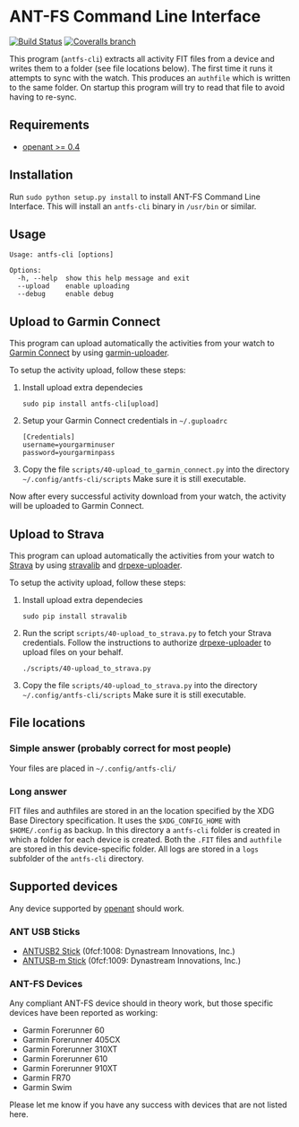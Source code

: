 ANT-FS Command Line Interface
=============================

[![Build Status](https://github.com/Tigge/antfs-cli/workflows/Build/badge.svg?branch=master)](https://github.com/Tigge/antfs-cli/actions)
[![Coveralls branch](https://img.shields.io/coveralls/Tigge/antfs-cli/master.svg)](https://coveralls.io/r/Tigge/antfs-cli?branch=master)

This program (`antfs-cli`) extracts all activity FIT files from a device and
writes them to a folder (see file locations below). The first time it runs it
attempts to sync with the watch. This produces an `authfile` which is written
to the same folder. On startup this program will try to read that file to
avoid having to re-sync.

Requirements
------------

- [openant >= 0.4](https://github.com/Tigge/openant)

Installation
------------

Run `sudo python setup.py install` to install ANT-FS Command Line Interface. This
will install an `antfs-cli` binary in `/usr/bin` or similar.


Usage
-----

    Usage: antfs-cli [options]

    Options:
      -h, --help  show this help message and exit
      --upload    enable uploading
      --debug     enable debug

Upload to Garmin Connect
------------------------

This program can upload automatically the activities from your watch to [Garmin Connect](https://connect.garmin.com) by using [garmin-uploader](https://github.com/La0/garmin-uploader).

To setup the activity upload, follow these steps:

 1. Install upload extra dependecies
    ```
    sudo pip install antfs-cli[upload]
    ```
 2. Setup your Garmin Connect credentials in `~/.guploadrc`
    ```
    [Credentials]
    username=yourgarminuser
    password=yourgarminpass
    ```
 3. Copy the file `scripts/40-upload_to_garmin_connect.py` into the directory `~/.config/antfs-cli/scripts`
    Make sure it is still executable.

Now after every successful activity download from your watch, the activity will be uploaded to Garmin Connect.

Upload to Strava
------------------------
This program can upload automatically the activities from your watch to [Strava](https://strava.com) by using [stravalib](https://github.com/hozn/stravalib) and [drpexe-uploader](https://github.com/mscansian/drpexe-uploader).

To setup the activity upload, follow these steps:

 1. Install upload extra dependecies
    ```
    sudo pip install stravalib
    ```
 2. Run the script `scripts/40-upload_to_strava.py` to fetch your Strava credentials. Follow the instructions to authorize [drpexe-uploader](https://github.com/mscansian/drpexe-uploader) to upload files on your behalf.
    ```
    ./scripts/40-upload_to_strava.py
    ```
 3. Copy the file `scripts/40-upload_to_strava.py` into the directory `~/.config/antfs-cli/scripts`
    Make sure it is still executable.

File locations
--------------

### Simple answer (probably correct for most people)

Your files are placed in `~/.config/antfs-cli/`

### Long answer

FIT files and authfiles are stored in an the location specified by the XDG
Base Directory specification. It uses the `$XDG_CONFIG_HOME` with
`$HOME/.config` as backup. In this directory a `antfs-cli` folder is created
in which a folder for each device is created. Both the `.FIT` files and
`authfile` are stored in this device-specific folder. All logs are stored
in a `logs` subfolder of the `antfs-cli` directory.

Supported devices
-----------------

Any device supported by [openant](https://github.com/Tigge/openant) should work.

### ANT USB Sticks

 - [ANTUSB2 Stick](http://www.thisisant.com/developer/components/antusb2/)
 (0fcf:1008: Dynastream Innovations, Inc.)
 - [ANTUSB-m Stick](http://www.thisisant.com/developer/components/antusb-m/)
 (0fcf:1009: Dynastream Innovations, Inc.)

### ANT-FS Devices

Any compliant ANT-FS device should in theory work, but those specific devices
have been reported as working:

 - Garmin Forerunner 60
 - Garmin Forerunner 405CX
 - Garmin Forerunner 310XT
 - Garmin Forerunner 610
 - Garmin Forerunner 910XT
 - Garmin FR70
 - Garmin Swim

Please let me know if you have any success with devices that are not listed here.
